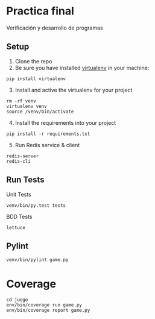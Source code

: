 # Practica final
Verificación y desarrollo de programas

## Setup

1. Clone the repo
2. Be sure you have installed [virtualenv](https://virtualenv.pypa.io/en/latest/) in your machine:
```
pip install virtualenv
```
3. Install and active the virtualenv for your project 
```
rm -rf venv
virtualenv venv
source /venv/bin/activate
```
4. Install the requirements into your project
```
pip install -r requirements.txt
```

5. Run Redis service & client
```
redis-server
redis-cli
```

## Run Tests
Unit Tests
```
venv/bin/py.test tests

```
BDD Tests
```
lettuce
```

## Pylint
```
venv/bin/pylint game.py
```

# Coverage
```
cd juego
env/bin/coverage run game.py
env/bin/coverage report game.py
```
